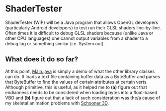 ShaderTester
============

ShaderTester (WIP) will be a Java program that allows OpenGL developers (particularly Android developers) to test run their GLSL shaders line-by-line. Often times it is difficult to debug GLSL shaders because (unlike Java or other CPU languages) one cannot output variables from a shader to a debug log or something similar (i.e. System.out).

What does it do so far?
-----------------------
At this point, [Main.java][] is simply a demo of what the other library classes can do. It loads a text file containing buffer data as a ByteBuffer and parses that ByteBuffer to find the values of certain attributes at certain verts. Although primitive, this is useful, as it helped me to **(a)** figure out that endianness needs to be considered when loading bytes into a float-based VBO and **(b)** figure out that a lack of such consideration was the/a cause of my skeletal animation problems with [Schooner 3D][].

[Main.java]: https://github.com/drmercer/shader-tester/blob/master/src/com/supermercerbros/shadertester/Main.java
[Schooner 3D]: https://github.com/drmercer/Schooner-3D
